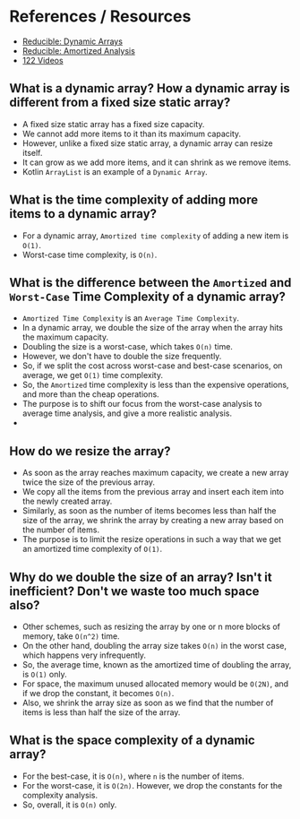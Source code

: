 # References / Resources

* [Reducible: Dynamic Arrays](https://youtu.be/5AllG-i_yto?si=SnwlIy0MStKN3CTD)
* [Reducible: Amortized Analysis](https://youtu.be/Ij7NQ-0mIVA?si=O5O1xvr6XrKuXc2N)
* [122 Videos](https://youtu.be/L8cXZ_4RHt8?si=SpCTF8SHVxBzo2ci)

## What is a dynamic array? How a dynamic array is different from a fixed size static array?

* A fixed size static array has a fixed size capacity.
* We cannot add more items to it than its maximum capacity.
* However, unlike a fixed size static array, a dynamic array can resize itself. 
* It can grow as we add more items, and it can shrink as we remove items.
* Kotlin `ArrayList` is an example of a `Dynamic Array`.

## What is the time complexity of adding more items to a dynamic array?

* For a dynamic array, `Amortized time complexity` of adding a new item is `O(1)`.
* Worst-case time complexity, is `O(n)`.

## What is the difference between the `Amortized` and `Worst-Case` Time Complexity of a dynamic array?

* `Amortized Time Complexity` is an `Average Time Complexity`.
* In a dynamic array, we double the size of the array when the array hits the maximum capacity.
* Doubling the size is a worst-case, which takes `O(n)` time.
* However, we don't have to double the size frequently.
* So, if we split the cost across worst-case and best-case scenarios, on average, we get `O(1)` time complexity.
* So, the `Amortized` time complexity is less than the expensive operations, and more than the cheap operations.
* The purpose is to shift our focus from the worst-case analysis to average time analysis, 
and give a more realistic analysis.
* 

## How do we resize the array?

* As soon as the array reaches maximum capacity, we create a new array twice the size of the previous array.
* We copy all the items from the previous array and insert each item into the newly created array.
* Similarly, as soon as the number of items becomes less than half the size of the array, we shrink the array 
by creating a new array based on the number of items.
* The purpose is to limit the resize operations in such a way that we get an amortized time complexity of `O(1)`.

## Why do we double the size of an array? Isn't it inefficient? Don't we waste too much space also?

* Other schemes, such as resizing the array by one or n more blocks of memory, take `O(n^2)` time.
* On the other hand, doubling the array size takes `O(n)` in the worst case, which happens very infrequently.
* So, the average time, known as the amortized time of doubling the array, is `O(1)` only.
* For space, the maximum unused allocated memory would be `O(2N)`, and if we drop the constant, it becomes `O(n)`.
* Also, we shrink the array size as soon as we find that the number of items is less than half the size of the array.

## What is the space complexity of a dynamic array?

* For the best-case, it is `O(n)`, where `n` is the number of items.
* For the worst-case, it is `O(2n)`. However, we drop the constants for the complexity analysis.
* So, overall, it is `O(n)` only.